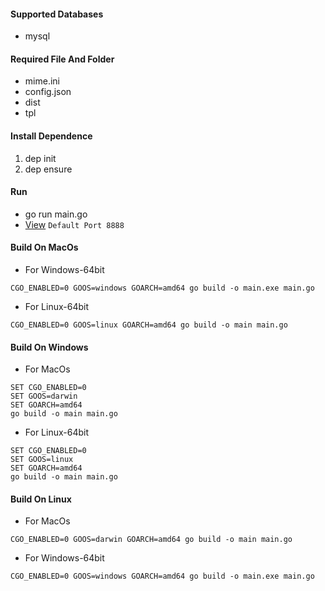 #### Supported Databases
* mysql

#### Required File And Folder
* mime.ini
* config.json
* dist
* tpl

#### Install Dependence

1. dep init
2. dep ensure

#### Run
* go run main.go
* [View](http://127.0.0.1:8888) `Default Port 8888`

#### Build On MacOs
* For Windows-64bit  
```
CGO_ENABLED=0 GOOS=windows GOARCH=amd64 go build -o main.exe main.go
```
* For Linux-64bit
```
CGO_ENABLED=0 GOOS=linux GOARCH=amd64 go build -o main main.go
```
#### Build On Windows
* For MacOs
```
SET CGO_ENABLED=0
SET GOOS=darwin
SET GOARCH=amd64
go build -o main main.go
```
* For Linux-64bit
```
SET CGO_ENABLED=0
SET GOOS=linux
SET GOARCH=amd64
go build -o main main.go
```
#### Build On Linux
* For MacOs
```
CGO_ENABLED=0 GOOS=darwin GOARCH=amd64 go build -o main main.go
```
* For Windows-64bit
```
CGO_ENABLED=0 GOOS=windows GOARCH=amd64 go build -o main.exe main.go
```
